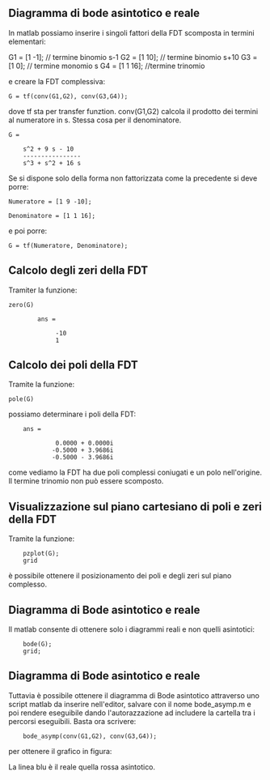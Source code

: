 
## Diagramma di bode asintotico e reale

In matlab possiamo inserire i singoli fattori della FDT scomposta in termini elementari:

G1 = [1 -1]; 	// termine binomio s-1
G2 = [1 10]; 	// termine binomio s+10
G3 = [1 0];  	// termine monomio s
G4 = [1 1 16]; 	//termine trinomio 

e creare la FDT complessiva:

	G = tf(conv(G1,G2), conv(G3,G4));

dove tf sta per transfer funztion. conv(G1,G2) calcola il prodotto dei termini al numeratore in s. Stessa cosa per il denominatore.

	G =
 
   		s^2 + 9 s - 10
  		----------------
  		s^3 + s^2 + 16 s

Se si dispone solo della forma non fattorizzata come la precedente si deve porre:

	Numeratore = [1 9 -10];

	Denominatore = [1 1 16];

e poi porre:

	G = tf(Numeratore, Denominatore);

## Calcolo degli zeri della FDT

Tramiter la funzione:

	zero(G)

			ans =

   			     -10
    	 		 1


## Calcolo dei poli della FDT

Tramite la funzione:

	pole(G)

possiamo determinare i poli della FDT:

		ans =

   				 0.0000 + 0.0000i
  				-0.5000 + 3.9686i
  				-0.5000 - 3.9686i

come vediamo la FDT ha due poli complessi coniugati e un polo nell'origine. Il termine trinomio non può essere scomposto.

## Visualizzazione sul piano cartesiano di poli e zeri della FDT

Tramite la funzione:

		pzplot(G);
		grid

è possibile ottenere il posizionamento dei poli e degli zeri sul piano complesso.

## Diagramma di Bode asintotico e reale
 
Il matlab consente di ottenere solo i diagrammi reali e non quelli asintotici:

		bode(G);
		grid;


## Diagramma di Bode asintotico e reale

Tuttavia è possibile ottenere il diagramma di Bode asintotico attraverso uno script matlab da inserire nell'editor, salvare con il nome bode_asymp.m e poi rendere eseguibile dando l'autorazzazione ad includere la cartella tra i percorsi eseguibili. Basta ora 
scrivere:


		bode_asymp(conv(G1,G2), conv(G3,G4));
		

per ottenere il grafico in figura:





La linea blu è il reale quella rossa asintotico.